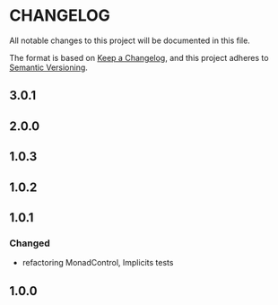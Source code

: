 # CHANGELOG
All notable changes to this project will be documented in this file.

The format is based on [Keep a Changelog](https://keepachangelog.com/en/1.0.0/),
and this project adheres to [Semantic Versioning](https://semver.org/spec/v2.0.0.html).

## 3.0.1

## 2.0.0

## 1.0.3

## 1.0.2

## 1.0.1

### Changed
- refactoring MonadControl, Implicits tests

## 1.0.0